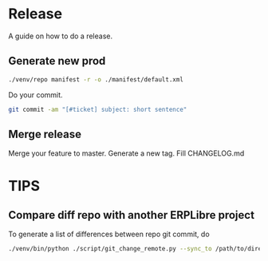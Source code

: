 # Release
A guide on how to do a release.

## Generate new prod
```bash
./venv/repo manifest -r -o ./manifest/default.xml
```
Do your commit.
```bash
git commit -am "[#ticket] subject: short sentence"
```

## Merge release
Merge your feature to master. Generate a new tag. Fill CHANGELOG.md

# TIPS
## Compare diff repo with another ERPLibre project
To generate a list of differences between repo git commit, do
```bash
./venv/bin/python ./script/git_change_remote.py --sync_to /path/to/directory
```